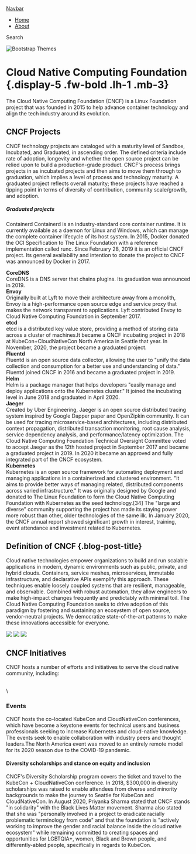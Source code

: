 [Navbar](#)

-   [Home](#)
-   [About](about.html)

Search

![Bootstrap Themes](pics/cncf.jpg)

Cloud Native Computing Foundation {.display-5 .fw-bold .lh-1 .mb-3}
=================================

The Cloud Native Computing Foundation (CNCF) is a Linux Foundation
project that was founded in 2015 to help advance container technology
and align the tech industry around its evolution.

CNCF Projects
-------------

CNCF technology projects are cataloged with a maturity level of Sandbox,
Incubated, and Graduated, in ascending order. The defined criteria
include rate of adoption, longevity and whether the open source project
can be relied upon to build a production-grade product. CNCF's process
brings projects in as incubated projects and then aims to move them
through to graduation, which implies a level of process and technology
maturity. A graduated project reflects overall maturity; these projects
have reached a tipping point in terms of diversity of contribution,
community scale/growth, and adoption.

##### Graduated projects

Containerd Containerd is an industry-standard core container runtime. It
is currently available as a daemon for Linux and Windows, which can
manage the complete container lifecycle of its host system. In 2015,
Docker donated the OCI Specification to The Linux Foundation with a
reference implementation called runc. Since February 28, 2019 it is an
official CNCF project. Its general availability and intention to donate
the project to CNCF was announced by Docker in 2017.

**CoreDNS**\
 CoreDNS is a DNS server that chains plugins. Its graduation was
announced in 2019. \
 **Envoy**\
 Originally built at Lyft to move their architecture away from a
monolith, Envoy is a high-performance open source edge and service proxy
that makes the network transparent to applications. Lyft contributed
Envoy to Cloud Native Computing Foundation in September 2017. \
 **etcd** \
 etcd is a distributed key value store, providing a method of storing
data across a cluster of machines.It became a CNCF incubating project in
2018 at KubeCon+CloudNativeCon North America in Seattle that year. In
November, 2020, the project became a graduated project. \
 **Fluentd**\
 Fluentd is an open source data collector, allowing the user to "unify
the data collection and consumption for a better use and understanding
of data." Fluentd joined CNCF in 2016 and became a graduated project in
2019. \
 **Helm** \
 Helm is a package manager that helps developers "easily manage and
deploy applications onto the Kubernetes cluster." It joined the
incubating level in June 2018 and graduated in April 2020. \
 **Jaeger** \
 Created by Uber Engineering, Jaeger is an open source distributed
tracing system inspired by Google Dapper paper and OpenZipkin community.
It can be used for tracing microservice-based architectures, including
distributed context propagation, distributed transaction monitoring,
root cause analysis, service dependency analysis, and
performance/latency optimization. The Cloud Native Computing Foundation
Technical Oversight Committee voted to accept Jaeger as the 12th hosted
project in September 2017 and became a graduated project in 2019. In
2020 it became an approved and fully integrated part of the CNCF
ecosystem. \
 **Kubernetes** \
 Kubernetes is an open source framework for automating deployment and
managing applications in a containerized and clustered environment. "It
aims to provide better ways of managing related, distributed components
across varied infrastructure." It was originally designed by Google and
donated to The Linux Foundation to form the Cloud Native Computing
Foundation with Kubernetes as the seed technology.[34] The "large and
diverse" community supporting the project has made its staying power
more robust than other, older technologies of the same ilk. In January
2020, the CNCF annual report showed significant growth in interest,
training, event attendance and investment related to Kubernetes.

Definition of CNCF {.blog-post-title}
------------------

Cloud native technologies empower organizations to build and run
scalable applications in modern, dynamic environments such as public,
private, and hybrid clouds. Containers, service meshes, microservices,
immutable infrastructure, and declarative APIs exemplify this approach.
These techniques enable loosely coupled systems that are resilient,
manageable, and observable. Combined with robust automation, they allow
engineers to make high-impact changes frequently and predictably with
minimal toil. The Cloud Native Computing Foundation seeks to drive
adoption of this paradigm by fostering and sustaining an ecosystem of
open source, vendor-neutral projects. We democratize state-of-the-art
patterns to make these innovations accessible for everyone.

![](/pics/falco.png) ![](/pics/cortex.png) ![](/pics/devsopace.png)

CNCF Initiatives
----------------

CNCF hosts a number of efforts and initiatives to serve the cloud native
community, including:

\
 \

### Events

CNCF hosts the co-located KubeCon and CloudNativeCon conferences, which
have become a keystone events for technical users and business
professionals seeking to increase Kubernetes and cloud-native knowledge.
The events seek to enable collaboration with industry peers and thought
leaders.The North America event was moved to an entirely remote model
for its 2020 season due to the COVID-19 pandemic.

#### Diversity scholarships and stance on equity and inclusion

CNCF's Diversity Scholarship program covers the ticket and travel to the
KubeCon + CloudNativeCon conference. In 2018, \$300,000 in diversity
scholarships was raised to enable attendees from diverse and minority
backgrounds to make the journey to Seattle for KubeCon and
CloudNativeCon. In August 2020, Priyanka Sharma stated that CNCF stands
"in solidarity" with the Black Lives Matter movement. Sharma also stated
that she was "personally involved in a project to eradicate racially
problematic terminology from code" and that the foundation is "actively
working to improve the gender and racial balance inside the cloud native
ecosystem" while remaining committed to creating spaces and
opportunities for LGBTQIA+, women, Black and Brown people, and
differently-abled people, specifically in regards to KubeCon.
